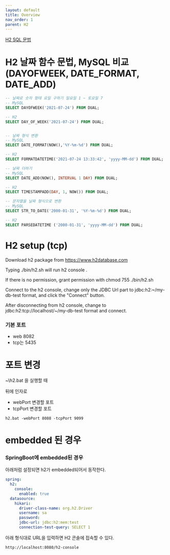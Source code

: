 ```yaml
---
layout: default
title: Overview
nav_order: 1
parent: H2
---
```


[H2 SQL 문법](https://www.h2database.com/html/grammar.html)


# H2 날짜 함수 문법, MySQL 비교 (DAYOFWEEK, DATE_FORMAT, DATE_ADD)
```sql
-- 날짜로 숫자 형태 요일 구하기 일요일 1 ~ 토요일 7
-- MySQL
SELECT DAYOFWEEK('2021-07-24') FROM DUAL;

-- H2
SELECT DAY_OF_WEEK('2021-07-24') FROM DUAL;


-- 날짜 형식 변환
-- MySQL
SELECT DATE_FORMAT(NOW(),'%Y-%m-%d') FROM DUAL;

-- H2
SELECT FORMATDATETIME('2021-07-24 13:33:42', 'yyyy-MM-dd') FROM DUAL;

-- 날짜 더하기
-- MySQL
SELECT DATE_ADD(NOW(), INTERVAL 1 DAY) FROM DUAL;

-- H2
SELECT TIMESTAMPADD(DAY, 1, NOW()) FROM DUAL;

-- 문자열을 날짜 형식으로 변환
-- MySQL
SELECT STR_TO_DATE('2000-01-31', '%Y-%m-%d') FROM DUAL;

-- H2
SELECT PARSEDATETIME ('2000-01-31', 'yyyy-MM-dd') FROM DUAL;
```



# H2 setup (tcp)

Download h2 package from https://www.h2database.com

Typing ./bin/h2.sh will run h2 console .

If there is no permission, grant permission with chmod 755 ./bin/h2.sh

Connect to the h2 console, change only the JDBC Url part to jdbc:h2:~/my-db-test format, and click the "Connect" button.

After disconnecting from h2 console, change to jdbc:h2:tcp://localhost/~/my-db-test format and connect.

### 기본 포트
 * web 8082
 * tcp는 5435


# 포트 변경
~\h2.bat 을 실행할 때

뒤에 인자로
 * webPort 변경할 포트
 * tcpPort 변경할 포트

```command
h2.bat -webPort 8088 -tcpPort 9099
```

# embedded 된 경우

### SpringBoot에 embedded된 경우

아래처럼 설정되면 h2가 embedded되어서 동작한다.
```YAML
spring:
  h2:
    console:
      enabled: true
  datasource:
    hikari:
      driver-class-name: org.h2.Driver
      username: sa
      password:
      jdbc-url: jdbc:h2:mem:test
      connection-test-query: SELECT 1
```

아래 형식대로 URL을 입력하면 H2 콘솔에 접속할 수 있다.
```
http://localhost:8080/h2-console
```


